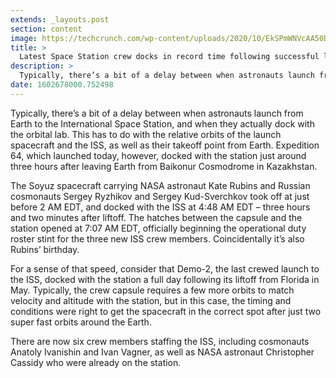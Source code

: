 ```yaml
--- 
extends: _layouts.post 
section: content 
image: https://techcrunch.com/wp-content/uploads/2020/10/EkSPmWNVcAA50BZ.jpeg?w=643 
title: > 
  Latest Space Station crew docks in record time following successful launch – TechCrunch 
description: > 
  Typically, there’s a bit of a delay between when astronauts launch from Earth to the International Space Station, and when they actually dock with the orbital lab.This has to do with the relative orbits of the launch spacecraft and the ISS, as well as their takeoff point from Earth.Expedition 64, which launched today, however, docked with the station just around three hours after leaving Earth from Baikonur Cosmodrome in Kazakhstan.The hatches between the capsule and the station opened at 7:07 AM EDT, officially beginning the operational duty roster stint for the three new ISS crew members.For a sense of that speed, consider that Demo-2, the last crewed launch to the ISS, docked with the station a full day following its liftoff from Florida in May. 
date: 1602678000.752498 
--- 
```

Typically, there’s a bit of a delay between when astronauts launch from Earth to the International Space Station, and when they actually dock with the orbital lab. This has to do with the relative orbits of the launch spacecraft and the ISS, as well as their takeoff point from Earth. Expedition 64, which launched today, however, docked with the station just around three hours after leaving Earth from Baikonur Cosmodrome in Kazakhstan.

The Soyuz spacecraft carrying NASA astronaut Kate Rubins and Russian cosmonauts Sergey Ryzhikov and Sergey Kud-Sverchkov took off at just before 2 AM EDT, and docked with the ISS at 4:48 AM EDT – three hours and two minutes after liftoff. The hatches between the capsule and the station opened at 7:07 AM EDT, officially beginning the operational duty roster stint for the three new ISS crew members. Coincidentally it’s also Rubins’ birthday.

For a sense of that speed, consider that Demo-2, the last crewed launch to the ISS, docked with the station a full day following its liftoff from Florida in May. Typically, the crew capsule requires a few more orbits to match velocity and altitude with the station, but in this case, the timing and conditions were right to get the spacecraft in the correct spot after just two super fast orbits around the Earth.

There are now six crew members staffing the ISS, including cosmonauts Anatoly Ivanishin and Ivan Vagner, as well as NASA astronaut Christopher Cassidy who were already on the station.